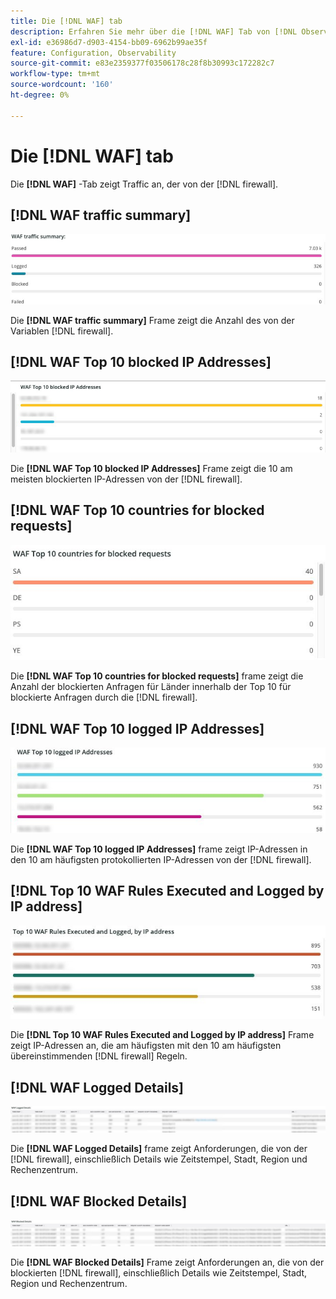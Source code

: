 ```yaml
---
title: Die [!DNL WAF] tab
description: Erfahren Sie mehr über die [!DNL WAF] Tab von [!DNL Observation for Adobe Commerce].
exl-id: e36986d7-d903-4154-bb09-6962b99ae35f
feature: Configuration, Observability
source-git-commit: e83e2359377f03506178c28f8b30993c172282c7
workflow-type: tm+mt
source-wordcount: '160'
ht-degree: 0%

---
```


# Die [!DNL WAF] tab

Die **[!DNL WAF]** -Tab zeigt Traffic an, der von der [!DNL firewall].

## [!DNL WAF traffic summary]

![WAF-Traffic-Zusammenfassung](../../assets/tools/observation-for-adobe-commerce/waf-1.png)

Die **[!DNL WAF traffic summary]** Frame zeigt die Anzahl des von der Variablen [!DNL firewall].

## [!DNL WAF Top 10 blocked IP Addresses]

![Die 10 wichtigsten blockierten IP-Adressen der WAF](../../assets/tools/observation-for-adobe-commerce/waf-2.png)

Die **[!DNL WAF Top 10 blocked IP Addresses]** Frame zeigt die 10 am meisten blockierten IP-Adressen von der [!DNL firewall].

## [!DNL WAF Top 10 countries for blocked requests]

![WAF - Top 10-Länder für blockierte Anfragen](../../assets/tools/observation-for-adobe-commerce/waf-3.jpg)

Die **[!DNL WAF Top 10 countries for blocked requests]** frame zeigt die Anzahl der blockierten Anfragen für Länder innerhalb der Top 10 für blockierte Anfragen durch die [!DNL firewall].

## [!DNL WAF Top 10 logged IP Addresses]

![WAF - Top 10 der protokollierten IP-Adressen](../../assets/tools/observation-for-adobe-commerce/waf-4.jpg)

Die **[!DNL WAF Top 10 logged IP Addresses]** frame zeigt IP-Adressen in den 10 am häufigsten protokollierten IP-Adressen von der [!DNL firewall].

## [!DNL Top 10 WAF Rules Executed and Logged by IP address]

![Die 10 wichtigsten WAF-Regeln werden nach IP-Adresse ausgeführt und protokolliert](../../assets/tools/observation-for-adobe-commerce/waf-5.jpg)

Die **[!DNL Top 10 WAF Rules Executed and Logged by IP address]** Frame zeigt IP-Adressen an, die am häufigsten mit den 10 am häufigsten übereinstimmenden [!DNL firewall] Regeln.

## [!DNL WAF Logged Details]

![WAF-protokollierte Details](../../assets/tools/observation-for-adobe-commerce/waf-6.jpg)

Die **[!DNL WAF Logged Details]** frame zeigt Anforderungen, die von der [!DNL firewall], einschließlich Details wie Zeitstempel, Stadt, Region und Rechenzentrum.

## [!DNL WAF Blocked Details]

![WAF-Blockierungsdetails](../../assets/tools/observation-for-adobe-commerce/waf-7.jpg)

Die **[!DNL WAF Blocked Details]** Frame zeigt Anforderungen an, die von der blockierten [!DNL firewall], einschließlich Details wie Zeitstempel, Stadt, Region und Rechenzentrum.
